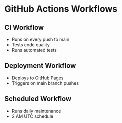 # GitHub Actions Workflows

## CI Workflow
- Runs on every push to main
- Tests code quality
- Runs automated tests

## Deployment Workflow  
- Deploys to GitHub Pages
- Triggers on main branch pushes

## Scheduled Workflow
- Runs daily maintenance
- 2 AM UTC schedule
